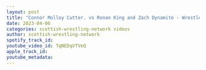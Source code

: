 ```yaml
---
layout: post
title: "Connor Molloy Cutter. vs Ronan King and Zach Dynamite - WrestleZone Trinity Centre Takeover"
date: 2023-04-06
categories: scottish-wrestling-network videos
author: scottish-wrestling-network
spotify_track_id: 
youtube_video_id: TqNEDqVTVeQ
apple_track_id: 
youtube_metadata: 
---
```

